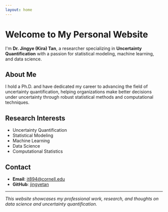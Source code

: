 ```yaml
---
layout: home
---
```


# Welcome to My Personal Website

I'm **Dr. Jingye (Kira) Tan**, a researcher specializing in **Uncertainty Quantification** with a passion for statistical modeling, machine learning, and data science.

## About Me

I hold a Ph.D. and have dedicated my career to advancing the field of uncertainty quantification, helping organizations make better decisions under uncertainty through robust statistical methods and computational techniques.

## Research Interests

- Uncertainty Quantification
- Statistical Modeling
- Machine Learning
- Data Science
- Computational Statistics

## Contact

- **Email**: [jt894@cornell.edu](mailto:jt894@cornell.edu)
- **GitHub**: [jingyetan](https://github.com/jingyetan)

---

*This website showcases my professional work, research, and thoughts on data science and uncertainty quantification.*
